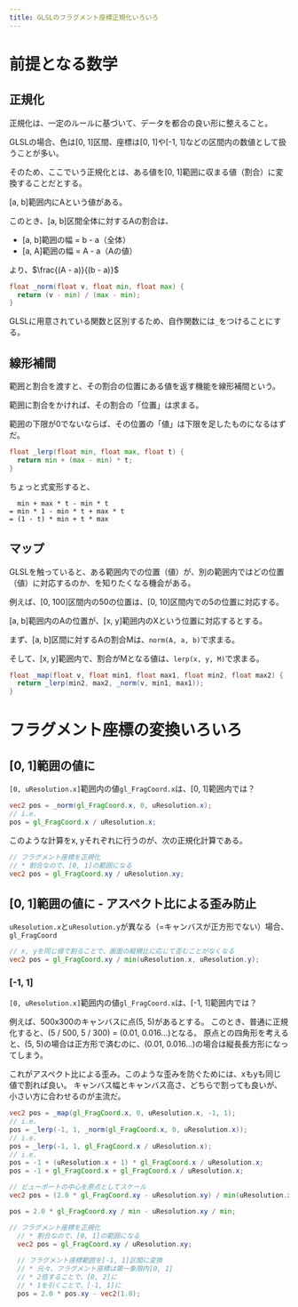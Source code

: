 ```yaml
---
title: GLSLのフラグメント座標正規化いろいろ
---
```


# 前提となる数学

## 正規化

正規化は、一定のルールに基づいて、データを都合の良い形に整えること。

GLSLの場合、色は[0, 1]区間、座標は[0, 1]や[-1, 1]などの区間内の数値として扱うことが多い。

そのため、ここでいう正規化とは、ある値を[0, 1]範囲に収まる値（割合）に変換することだとする。

[a, b]範囲内にAという値がある。

このとき、[a, b]区間全体に対するAの割合は、

- [a, b]範囲の幅 = b - a（全体）
- [a, A]範囲の幅 = A - a（Aの値）

より、$\frac{(A - a)}{(b - a)}$

```glsl
float _norm(float v, float min, float max) {
  return (v - min) / (max - min);
}
```

GLSLに用意されている関数と区別するため、自作関数には`_`をつけることにする。

## 線形補間

範囲と割合を渡すと、その割合の位置にある値を返す機能を線形補間という。

範囲に割合をかければ、その割合の「位置」は求まる。

範囲の下限が0でないならば、その位置の「値」は下限を足したものになるはずだ。

```glsl
float _lerp(float min, float max, float t) {
  return min + (max - min) * t;
}
```

ちょっと式変形すると、

```
  min + max * t - min * t
= min * 1 - min * t + max * t
= (1 - t) * min + t * max
```

## マップ

GLSLを触っていると、ある範囲内での位置（値）が、別の範囲内ではどの位置（値）に対応するのか、を知りたくなる機会がある。

例えば、[0, 100]区間内の50の位置は、[0, 10]区間内での5の位置に対応する。

[a, b]範囲内のAの位置が、[x, y]範囲内のXという位置に対応するとする。

まず、[a, b]区間に対するAの割合Mは、`norm(A, a, b)`で求まる。

そして、[x, y]範囲内で、割合がMとなる値は、`lerp(x, y, M)`で求まる。

```glsl
float _map(float v, float min1, float max1, float min2, float max2) {
  return _lerp(min2, max2, _norm(v, min1, max1));
}
```

# フラグメント座標の変換いろいろ

## [0, 1]範囲の値に

`[0, uResolution.x]`範囲内の値`gl_FragCoord.x`は、[0, 1]範囲内では？

```glsl
vec2 pos = _norm(gl_FragCoord.x, 0, uResolution.x);
// i.e.
pos = gl_FragCoord.x / uResolution.x;
```

このような計算をx, yそれぞれに行うのが、次の正規化計算である。

```glsl
// フラグメント座標を正規化
// * 割合なので、[0, 1]の範囲になる
vec2 pos = gl_FragCoord.xy / uResolution.xy;
```

## [0, 1]範囲の値に - アスペクト比による歪み防止

`uResolution.x`と`uResolution.y`が異なる（=キャンバスが正方形でない）場合、`gl_FragCoord`

```glsl
// x, yを同じ値で割ることで、画面の縦横比に応じて歪むことがなくなる
vec2 pos = gl_FragCoord.xy / min(uResolution.x, uResolution.y);
```

### [-1, 1]

`[0, uResolution.x]`範囲内の値`gl_FragCoord.x`は、[-1, 1]範囲内では？

例えば、500x300のキャンバスに点(5, 5)があるとする。
このとき、普通に正規化すると、(5 / 500, 5 / 300) = (0.01, 0.016...)となる。
原点との四角形を考えると、(5, 5)の場合は正方形で済むのに、(0.01, 0.016...)の場合は縦長長方形になってしまう。

これがアスペクト比による歪み。このような歪みを防ぐためには、xもyも同じ値で割れば良い。
キャンバス幅とキャンバス高さ、どちらで割っても良いが、小さい方に合わせるのが主流だ。

```glsl
vec2 pos = _map(gl_FragCoord.x, 0, uResolution.x, -1, 1);
// i.e.
pos = _lerp(-1, 1, _norm(gl_FragCoord.x, 0, uResolution.x));
// i.e.
pos = _lerp(-1, 1, gl_FragCoord.x / uResolution.x);
// i.e.
pos = -1 + (uResolution.x + 1) * gl_FragCoord.x / uResolution.x;
pos = -1 + gl_FragCoord.x + gl_FragCoord.x / uResolution.x;
```

```glsl
// ビューポートの中心を原点としてスケール
vec2 pos = (2.0 * gl_FragCoord.xy - uResolution.xy) / min(uResolution.x, uResolution.y);

pos = 2.0 * gl_FragCoord.xy / min - uResolution.xy / min;
```

```glsl
// フラグメント座標を正規化
  // * 割合なので、[0, 1]の範囲になる
  vec2 pos = gl_FragCoord.xy / uResolution.xy;
  
  // フラグメント座標範囲を[-1, 1]区間に変換
  // * 元々、フラグメント座標は第一象限内[0, 1]
  // * 2倍することで、[0, 2]に
  // * 1を引くことで、[-1, 1]に
  pos = 2.0 * pos.xy - vec2(1.0);
```